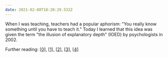```yaml
---
date: 2021-02-08T18:20:29.532Z
---
```


When I was teaching, teachers had a popular aphorism: "You really know something until you have to teach it." Today I learned that this idea was given the term "the illusion of explanatory depth" (IOED) by psychologists in 2002.

Further reading: [[0]](http://www.meteo.mcgill.ca/~huardda/articles/rosenblit02.pdf), [[1]](https://cogsci.mindmodeling.org/2016/papers/0185/paper0185.pdf), [[2]](https://www.edge.org/response-detail/27117), [[3]](https://behavioralscientist.org/to-fight-polarization-ask-how-does-that-policy-work/), [[4]](https://www.npr.org/sections/13.7/2015/07/06/420513593/what-you-really-know-about-bicycles)